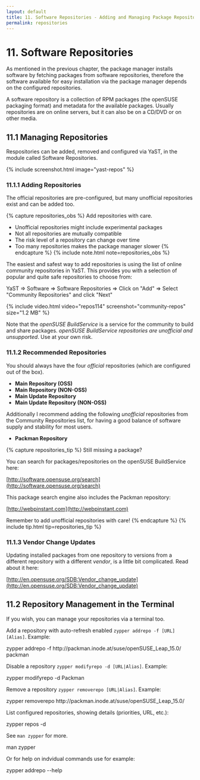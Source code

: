```yaml
---
layout: default
title: 11. Software Repositories - Adding and Managing Package Repositories
permalink: repositories
---
```


# 11. Software Repositories

As mentioned in the previous chapter, the package manager installs software by fetching packages from software repositories, therefore the software available for easy installation via the package manager depends on the configured repositories.

A software repository is a collection of RPM packages (the openSUSE packaging format) and metadata for the available packages. Usually repositories are on online servers, but it can also be on a CD/DVD or on other media.

## 11.1 Managing Repositories

Respositories can be added, removed and configured via YaST, in the module called Software Repositories.

{% include screenshot.html image="yast-repos" %}

### 11.1.1 Adding Repositories

The official repositories are pre-configured, but many unofficial repositories exist and can be added too.

{% capture repositories_obs %}
Add repositories with care.

- Unofficial repositories might include experimental packages
- Not all repositories are mutually compatible
- The risk level of a repository can change over time
- Too many repositories makes the package manager slower
{% endcapture %}
{% include note.html note=repositories_obs %}

The easiest and safest way to add repositories is using the list of online community repositories in YaST. This provides you with a selection of popular and quite safe repositories to choose from:

<div class="path">YaST => Software => Software Repositories => Click on "Add" => Select "Community Repositories" and click "Next"</div><p></p>

{% include video.html video="repos114" screenshot="community-repos" size="1.2 MB" %}

Note that the *openSUSE BuildService* is a service for the community to build and share packages. *openSUSE BuildService repositories are unofficial and unsupported*. Use at your own risk.

### 11.1.2 Recommended Repositories

You should always have the four *official* repositories (which are configured out of the box).<br/>

- **Main Repository (OSS)**
- **Main Repository (NON-OSS)**
- **Main Update Repository**
- **Main Update Repository (NON-OSS)**

Additionally I recommend adding the following *unofficial* repositories from the Community Repositories list, for having a good balance of software supply and stability for most users.

- **Packman Repository**

{% capture repositories_tip %}
Still missing a package?

You can search for packages/repositories on the openSUSE BuildService here:

[http://software.opensuse.org/search](http://software.opensuse.org/search)

This package search engine also includes the Packman repository:

[http://webpinstant.com](http://webpinstant.com)

Remember to add unofficial repositories with care!
{% endcapture %}
{% include tip.html tip=repositories_tip %}

### 11.1.3 Vendor Change Updates

Updating installed packages from one repository to versions from a different repository with a different *vendor*, is a little bit complicated. Read about it here:

[http://en.opensuse.org/SDB:Vendor_change_update](http://en.opensuse.org/SDB:Vendor_change_update)

## 11.2 Repository Management in the Terminal

If you wish, you can manage your repositories via a terminal too.

Add a repository with auto-refresh enabled `zypper addrepo -f [URL] [Alias]`. Example:

<div class="clroot">zypper addrepo -f http://packman.inode.at/suse/openSUSE_Leap_15.0/ packman</div>

Disable a repository `zypper modifyrepo -d [URL|Alias]`. Example:

<div class="clroot">zypper modifyrepo -d Packman</div>

Remove a repository `zypper removerepo [URL|Alias]`. Example:

<div class="clroot">zypper removerepo http://packman.inode.at/suse/openSUSE_Leap_15.0/</div>

List configured repositories, showing  details (priorities, URL, etc.):

<div class="cl">zypper repos -d</div>

See `man zypper` for more.

<div class="cl">man zypper</div>

Or for help on indvidual commands use for example:

<div class="cl">zypper addrepo --help</div>
